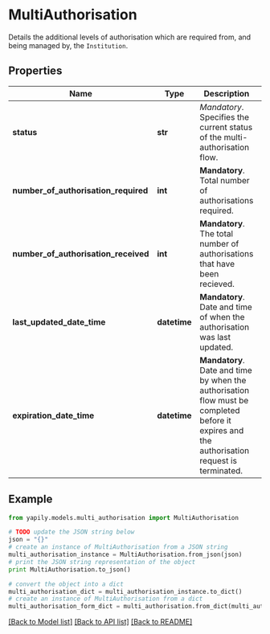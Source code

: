 # MultiAuthorisation

Details the additional levels of authorisation which are required from, and being managed by, the `Institution`.

## Properties
Name | Type | Description | Notes
------------ | ------------- | ------------- | -------------
**status** | **str** | _Mandatory_. Specifies the current status of the multi-authorisation flow. | [optional] 
**number_of_authorisation_required** | **int** | __Mandatory__. Total number of authorisations required. | [optional] 
**number_of_authorisation_received** | **int** | __Mandatory__. The total number of authorisations that have been recieved. | [optional] 
**last_updated_date_time** | **datetime** | __Mandatory__. Date and time of when the authorisation was last updated. | [optional] 
**expiration_date_time** | **datetime** | __Mandatory__. Date and time by when the authorisation flow must be completed before it expires and the authorisation request is terminated. | [optional] 

## Example

```python
from yapily.models.multi_authorisation import MultiAuthorisation

# TODO update the JSON string below
json = "{}"
# create an instance of MultiAuthorisation from a JSON string
multi_authorisation_instance = MultiAuthorisation.from_json(json)
# print the JSON string representation of the object
print MultiAuthorisation.to_json()

# convert the object into a dict
multi_authorisation_dict = multi_authorisation_instance.to_dict()
# create an instance of MultiAuthorisation from a dict
multi_authorisation_form_dict = multi_authorisation.from_dict(multi_authorisation_dict)
```
[[Back to Model list]](../README.md#documentation-for-models) [[Back to API list]](../README.md#documentation-for-api-endpoints) [[Back to README]](../README.md)


